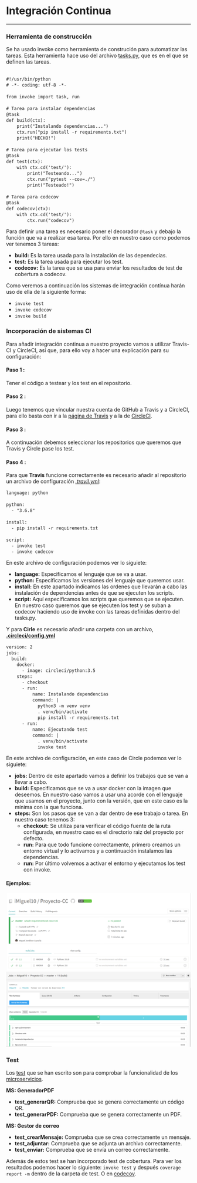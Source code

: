 # Integración Continua
---

### Herramienta de construcción

Se ha usado invoke como herramienta de construción para automatizar las tareas. Esta herramienta hace uso del archivo [tasks.py](https://github.com/iMiguel10/Proyecto-CC/blob/master/tasks.py), que es en el que se definen las tareas.

~~~

#!/usr/bin/python
# -*- coding: utf-8 -*-

from invoke import task, run

# Tarea para instalar dependencias
@task
def build(ctx):
    print("Instalando dependencias...")
    ctx.run("pip install -r requirements.txt")
    print("HECHO!")

# Tarea para ejecutar los tests
@task
def test(ctx):
    with ctx.cd('test/'):
        print("Testeando...")
        ctx.run("pytest --cov=./")
        print("Testeado!")

# Tarea para codecov
@task
def codecov(ctx):
    with ctx.cd('test/'):
        ctx.run("codecov")

~~~

Para definir una tarea es necesario poner el decorador `@task` y debajo la función que va a realizar esa tarea. Por ello en nuestro caso como podemos ver tenemos 3 tareas:
+ **build:** Es la tarea usada para la instalación de las dependecias.
+ **test:** Es la tarea usada para ejecutar los test.
+ **codecov:** Es la tarea que se usa para enviar los resultados de test de cobertura a codecov.

Como veremos a continuación los sistemas de integración contínua harán uso de ella de la siguiente forma:
+ `invoke test`
+ `invoke codecov`
+ `invoke build`

### Incorporación de sistemas CI

Para añadir integración continua a nuestro proyecto vamos a utilizar Travis-CI y CircleCI, así que, para ello voy a hacer una explicación para su configuración:

#### Paso 1 :
Tener el código a testear y los test en el repositorio.

#### Paso 2 :
Luego tenemos que vincular nuestra cuenta de GitHub a Travis y a CircleCI, para ello basta con ir a la [página de Travis](https://travis-ci.com/) y a la de [CircleCI](https://circleci.com/).

#### Paso 3 :
A continuación debemos seleccionar los repositorios que queremos que Travis y Circle pase los test.

#### Paso 4 :
Para que **Travis** funcione correctamente es necesario añadir al repositorio un archivo de configuración [*.travil.yml*](https://github.com/iMiguel10/Proyecto-CC/blob/master/.travis.yml):
~~~
language: python

python:
  - "3.6.8"

install:
  - pip install -r requirements.txt

script:
  - invoke test
  - invoke codecov
~~~


En este archivo de configuración podemos ver lo siguiete:
+ **language:** Especificamos el lenguaje que se va a usar.
+ **python:** Especificamos las versiones del lenguaje que queremos usar.
+ **install:** En este apartado indicamos las ordenes que llevarán a cabo las instalación de dependencias antes de que se ejecuten los scripts.
+ **script:** Aquí especificamos los scripts que queremos que se ejecuten. En nuestro caso queremos que se ejecuten los test y se suban a codecov haciendo uso de invoke con las tareas definidas dentro del tasks.py.


Y para **Cirle** es necesario añadir una carpeta con un archivo, [**.circleci/config.yml**](https://github.com/iMiguel10/Proyecto-CC/blob/master/.circleci/config.yml)
~~~
version: 2
jobs:
  build:
    docker:
      - image: circleci/python:3.5
    steps:
      - checkout
      - run:
          name: Instalando dependencias
          command: |
            python3 -m venv venv
            . venv/bin/activate
            pip install -r requirements.txt
      - run:
          name: Ejecutando test
          command: |
            . venv/bin/activate
            invoke test
~~~

En este archivo de configuración, en este caso de Circle podemos ver lo siguiete:
+ **jobs:** Dentro de este apartado vamos a definir los trabajos que se van a llevar a cabo.
+ **build:** Especificamos que se va a usar docker con la imagen que deseemos. En nuestro caso vamos a usar una acorde con el lenguaje que usamos en el proyecto, junto con la versión, que en este caso es la mínima con la que funciona.
+ **steps:** Son los pasos que se van a dar dentro de ese trabajo o tarea. En nuestro caso tenemos 3:
  + **checkout:** Se utiliza para verificar el código fuente de la ruta configurada, en nuestro caso es el directorio raiz del proyecto por defecto.
  + **run:** Para que todo funcione correctamente, primero creamos un entorno virtual y lo activamos y a continuación instalamos las dependencias.
  + **run:** Por último volvemos a activar el entorno y ejecutamos los test con invoke.

#### Ejemplos:
![Ejemplo Travis](https://github.com/iMiguel10/Proyecto-CC/blob/master/img/integracion-continua.png)   
![Ejemplo Circle](https://github.com/iMiguel10/Proyecto-CC/blob/master/img/integracion-continua2.png)

### Test
Los [test](https://github.com/iMiguel10/Proyecto-CC/tree/master/test) que se han escrito son para comprobar la funcionalidad de los [microservicios](https://github.com/iMiguel10/Proyecto-CC/tree/master/src).

**MS: GeneradorPDF**
+ **test_generarQR:** Comprueba que se genera correctamente un código QR.
+ **test_generarPDF:** Comprueba que se genera correctamente un PDF.

**MS: Gestor de correo**
+ **test_crearMensaje:** Comprueba que se crea correctamente un mensaje.
+ **test_adjuntar:** Comprueba que se adjunta un archivo correctamente.
+ **test_enviar:** Comprueba que se envía un correo correctamente.

Además de estos test se han incorporado test de cobertura. Para ver los resultados podemos hacer lo siguiente: `invoke test` y después `coverage report -m` dentro de la carpeta de test. O en [codecov](https://codecov.io/gh/iMiguel10/Proyecto-CC).

